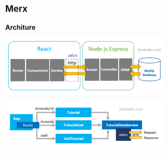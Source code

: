 # Merx

## Architure

![mern-architecture](images/mern-architecture.png)

![react-app](images/react-map.png)
